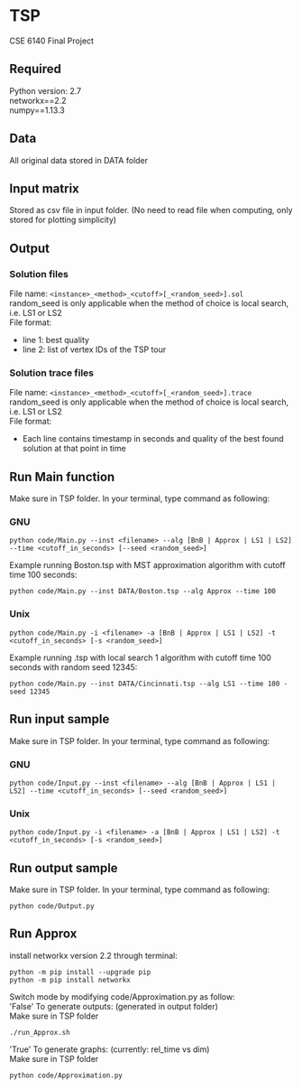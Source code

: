 # TSP
CSE 6140 Final Project

## Required
Python version: 2.7 <br />
networkx==2.2 <br />
numpy==1.13.3

## Data
All original data stored in DATA folder

## Input matrix
Stored as csv file in input folder. (No need to read file when computing, only stored for plotting simplicity)

## Output
### Solution files
File name: `<instance>_<method>_<cutoff>[_<random_seed>].sol` <br />
random_seed is only applicable when the method of choice is local search, i.e. LS1 or LS2 <br />
File format: <br />
* line 1: best quality
* line 2: list of vertex IDs of the TSP tour

### Solution trace files
File name: `<instance>_<method>_<cutoff>[_<random_seed>].trace` <br />
random_seed is only applicable when the method of choice is local search, i.e. LS1 or LS2 <br />
File format: <br />
* Each line contains timestamp in seconds and quality of the best found solution at that point in time

## Run Main function
Make sure in TSP folder. In your terminal, type command as following:
### GNU
```
python code/Main.py --inst <filename> --alg [BnB | Approx | LS1 | LS2] --time <cutoff_in_seconds> [--seed <random_seed>]
```
Example running Boston.tsp with MST approximation algorithm with cutoff time 100 seconds:
```
python code/Main.py --inst DATA/Boston.tsp --alg Approx --time 100
```

### Unix
```
python code/Main.py -i <filename> -a [BnB | Approx | LS1 | LS2] -t <cutoff_in_seconds> [-s <random_seed>]
```
Example running .tsp with local search 1 algorithm with cutoff time 100 seconds with random seed 12345:
```
python code/Main.py --inst DATA/Cincinnati.tsp --alg LS1 --time 100 -seed 12345
```

## Run input sample
Make sure in TSP folder. In your terminal, type command as following:
### GNU
```
python code/Input.py --inst <filename> --alg [BnB | Approx | LS1 | LS2] --time <cutoff_in_seconds> [--seed <random_seed>]
```
### Unix
```
python code/Input.py -i <filename> -a [BnB | Approx | LS1 | LS2] -t <cutoff_in_seconds> [-s <random_seed>]
```

## Run output sample
Make sure in TSP folder. In your terminal, type command as following:
```
python code/Output.py
```

## Run Approx
install networkx version 2.2 through terminal:
```
python -m pip install --upgrade pip
python -m pip install networkx
```

Switch mode by modifying code/Approximation.py as follow: <br />
'False' To generate outputs:
(generated in output folder)  <br />
Make sure in TSP folder
```
./run_Approx.sh
```
'True' To generate graphs:
(currently: rel_time vs dim)  <br />
Make sure in TSP folder
```
python code/Approximation.py
```
